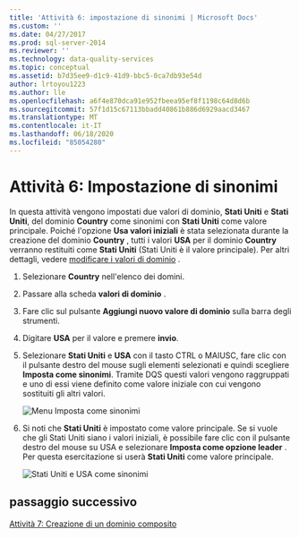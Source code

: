 ```yaml
---
title: 'Attività 6: impostazione di sinonimi | Microsoft Docs'
ms.custom: ''
ms.date: 04/27/2017
ms.prod: sql-server-2014
ms.reviewer: ''
ms.technology: data-quality-services
ms.topic: conceptual
ms.assetid: b7d35ee9-d1c9-41d9-bbc5-0ca7db93e54d
author: lrtoyou1223
ms.author: lle
ms.openlocfilehash: a6f4e870dca91e952fbeea95ef8f1198c64d8d6b
ms.sourcegitcommit: 57f1d15c67113bbadd40861b886d6929aacd3467
ms.translationtype: MT
ms.contentlocale: it-IT
ms.lasthandoff: 06/18/2020
ms.locfileid: "85054280"
---
```

# <a name="task-6-setting-synonyms"></a>Attività 6: Impostazione di sinonimi
  In questa attività vengono impostati due valori di dominio, **Stati Uniti** e **Stati Uniti**, del dominio **Country** come sinonimi con **Stati Uniti** come valore principale. Poiché l'opzione **Usa valori iniziali** è stata selezionata durante la creazione del dominio **Country** , tutti i valori **USA** per il dominio **Country** verranno restituiti come **Stati Uniti** (Stati Uniti è il valore principale). Per altri dettagli, vedere [modificare i valori di dominio](https://msdn.microsoft.com/library/hh510408.aspx) .

1.  Selezionare **Country** nell'elenco dei domini.

2.  Passare alla scheda **valori di dominio** .

3.  Fare clic sul pulsante **Aggiungi nuovo valore di dominio** sulla barra degli strumenti.

4.  Digitare **USA** per il valore e premere **invio**.

5.  Selezionare **Stati Uniti** e **USA** con il tasto CTRL o MAIUSC, fare clic con il pulsante destro del mouse sugli elementi selezionati e quindi scegliere **Imposta come sinonimi**. Tramite DQS questi valori vengono raggruppati e uno di essi viene definito come valore iniziale con cui vengono sostituiti gli altri valori.

     ![Menu Imposta come sinonimi](../../2014/tutorials/media/et-settingsynonyms-01.jpg "Menu Imposta come sinonimi")

6.  Si noti che **Stati Uniti** è impostato come valore principale. Se si vuole che gli Stati Uniti siano i valori iniziali, è possibile fare clic con il pulsante destro del mouse su USA e selezionare **Imposta come opzione leader** . Per questa esercitazione si userà **Stati Uniti** come valore principale.

     ![Stati Uniti e USA come sinonimi](../../2014/tutorials/media/et-settingsynonyms-02.jpg "Stati Uniti e USA come sinonimi")

## <a name="next-step"></a>passaggio successivo
 [Attività 7: Creazione di un dominio composito](../../2014/tutorials/task-7-creating-a-composite-domain.md)


